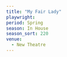 ```yaml
---
title: "My Fair Lady"
playwright:
period: Spring
season: In House
season_sort: 220
venue:
  - New Theatre
---
```

